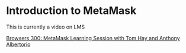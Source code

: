   Introduction to MetaMask
========================

  This is currently a video on LMS

 [Browsers 300: MetaMask Learning Session with Tom Hay and Anthony Albertorio](https://www.youtube.com/watch?v=d0NtNbbMQ1s)

 